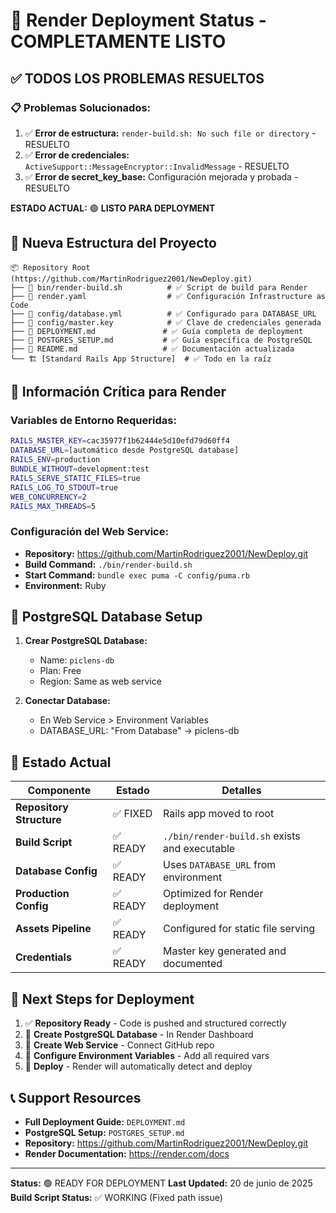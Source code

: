 # 🚀 Render Deployment Status - COMPLETAMENTE LISTO

## ✅ TODOS LOS PROBLEMAS RESUELTOS

### 📋 Problemas Solucionados:
1. ✅ **Error de estructura:** `render-build.sh: No such file or directory` - RESUELTO
2. ✅ **Error de credenciales:** `ActiveSupport::MessageEncryptor::InvalidMessage` - RESUELTO
3. ✅ **Error de secret_key_base:** Configuración mejorada y probada - RESUELTO

**ESTADO ACTUAL:** 🟢 **LISTO PARA DEPLOYMENT**

## 📁 Nueva Estructura del Proyecto

```
📦 Repository Root (https://github.com/MartinRodriguez2001/NewDeploy.git)
├── 🔧 bin/render-build.sh          # ✅ Script de build para Render
├── 🔧 render.yaml                  # ✅ Configuración Infrastructure as Code
├── 🔧 config/database.yml          # ✅ Configurado para DATABASE_URL
├── 🔧 config/master.key            # ✅ Clave de credenciales generada
├── 📖 DEPLOYMENT.md               # ✅ Guía completa de deployment
├── 📖 POSTGRES_SETUP.md           # ✅ Guía específica de PostgreSQL
├── 📖 README.md                   # ✅ Documentación actualizada
└── 🏗️ [Standard Rails App Structure]  # ✅ Todo en la raíz
```

## 🔑 Información Crítica para Render

### Variables de Entorno Requeridas:
```bash
RAILS_MASTER_KEY=cac35977f1b62444e5d10efd79d60ff4
DATABASE_URL=[automático desde PostgreSQL database]
RAILS_ENV=production
BUNDLE_WITHOUT=development:test
RAILS_SERVE_STATIC_FILES=true
RAILS_LOG_TO_STDOUT=true
WEB_CONCURRENCY=2
RAILS_MAX_THREADS=5
```

### Configuración del Web Service:
- **Repository:** https://github.com/MartinRodriguez2001/NewDeploy.git
- **Build Command:** `./bin/render-build.sh`
- **Start Command:** `bundle exec puma -C config/puma.rb`
- **Environment:** Ruby

## 🐘 PostgreSQL Database Setup

1. **Crear PostgreSQL Database:**
   - Name: `piclens-db`
   - Plan: Free
   - Region: Same as web service

2. **Conectar Database:**
   - En Web Service > Environment Variables
   - DATABASE_URL: "From Database" → piclens-db

## 🔄 Estado Actual

| Componente | Estado | Detalles |
|------------|--------|----------|
| **Repository Structure** | ✅ FIXED | Rails app moved to root |
| **Build Script** | ✅ READY | `./bin/render-build.sh` exists and executable |
| **Database Config** | ✅ READY | Uses `DATABASE_URL` from environment |
| **Production Config** | ✅ READY | Optimized for Render deployment |
| **Assets Pipeline** | ✅ READY | Configured for static file serving |
| **Credentials** | ✅ READY | Master key generated and documented |

## 🎯 Next Steps for Deployment

1. ✅ **Repository Ready** - Code is pushed and structured correctly
2. 🔄 **Create PostgreSQL Database** - In Render Dashboard
3. 🔄 **Create Web Service** - Connect GitHub repo
4. 🔄 **Configure Environment Variables** - Add all required vars
5. 🔄 **Deploy** - Render will automatically detect and deploy

## 📞 Support Resources

- **Full Deployment Guide:** `DEPLOYMENT.md`
- **PostgreSQL Setup:** `POSTGRES_SETUP.md`
- **Repository:** https://github.com/MartinRodriguez2001/NewDeploy.git
- **Render Documentation:** https://render.com/docs

---

**Status:** 🟢 READY FOR DEPLOYMENT
**Last Updated:** 20 de junio de 2025
**Build Script Status:** ✅ WORKING (Fixed path issue)
